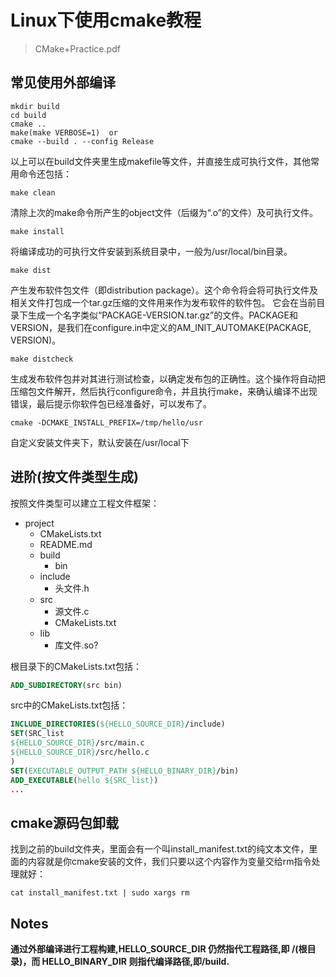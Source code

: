 # Linux下使用cmake教程
> CMake+Practice.pdf

## 常见使用外部编译
~~~ 
mkdir build
cd build
cmake ..
make(make VERBOSE=1)  or
cmake --build . --config Release
~~~
以上可以在build文件夹里生成makefile等文件，并直接生成可执行文件，其他常用命令还包括：
~~~
make clean
~~~
清除上次的make命令所产生的object文件（后缀为“.o”的文件）及可执行文件。
~~~
make install
~~~
将编译成功的可执行文件安装到系统目录中，一般为/usr/local/bin目录。
~~~
make dist
~~~
产生发布软件包文件（即distribution package）。这个命令将会将可执行文件及相关文件打包成一个tar.gz压缩的文件用来作为发布软件的软件包。
它会在当前目录下生成一个名字类似“PACKAGE-VERSION.tar.gz”的文件。PACKAGE和VERSION，是我们在configure.in中定义的AM_INIT_AUTOMAKE(PACKAGE, VERSION)。
~~~
make distcheck
~~~
生成发布软件包并对其进行测试检查，以确定发布包的正确性。这个操作将自动把压缩包文件解开，然后执行configure命令，并且执行make，来确认编译不出现错误，最后提示你软件包已经准备好，可以发布了。
~~~
cmake -DCMAKE_INSTALL_PREFIX=/tmp/hello/usr
~~~
自定义安装文件夹下，默认安装在/usr/local下

## 进阶(按文件类型生成)
按照文件类型可以建立工程文件框架：
* project
	* CMakeLists.txt
	* README.md
	*  build
		* bin
	* include
		* 头文件.h
	* src
		* 源文件.c
		* CMakeLists.txt
	* lib
		* 库文件.so?

 根目录下的CMakeLists.txt包括：
 ~~~ cmake
 ADD_SUBDIRECTORY(src bin)
 ~~~
 src中的CMakeLists.txt包括：
 
 ~~~ cmake
 INCLUDE_DIRECTORIES(${HELLO_SOURCE_DIR}/include)
 SET(SRC_list
${HELLO_SOURCE_DIR}/src/main.c
${HELLO_SOURCE_DIR}/src/hello.c
)
SET(EXECUTABLE_OUTPUT_PATH ${HELLO_BINARY_DIR}/bin)
ADD_EXECUTABLE(hello ${SRC_list})
...
 ~~~
 
 ## cmake源码包卸载
 找到之前的build文件夹，里面会有一个叫install_manifest.txt的纯文本文件，里面的内容就是你cmake安装的文件，我们只要以这个内容作为变量交给rm指令处理就好：
 ~~~
 cat install_manifest.txt | sudo xargs rm
 ~~~
 ## Notes
**通过外部编译进行工程构建,HELLO_SOURCE_DIR 仍然指代工程路径,即 /(根目录)，而 HELLO_BINARY_DIR 则指代编译路径,即/build.**


